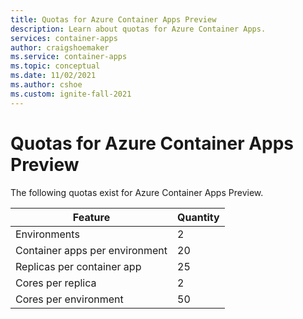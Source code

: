 ```yaml
---
title: Quotas for Azure Container Apps Preview
description: Learn about quotas for Azure Container Apps.
services: container-apps
author: craigshoemaker
ms.service: container-apps
ms.topic: conceptual
ms.date: 11/02/2021
ms.author: cshoe
ms.custom: ignite-fall-2021
---
```


# Quotas for Azure Container Apps Preview

The following quotas exist for Azure Container Apps Preview.

| Feature | Quantity |
|---|---|
| Environments | 2 |
| Container apps per environment | 20 |
| Replicas per container app | 25 |
| Cores per replica | 2 |
| Cores per environment | 50 |
